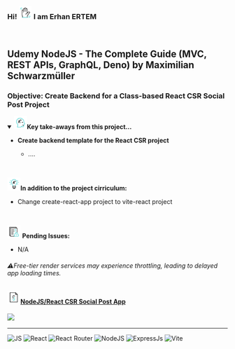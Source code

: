 ### Hi! <img src="https://raw.githubusercontent.com/erhanertem/erhanertem/main/icons/wave.gif" width="30px"/> **I am Erhan ERTEM**

&emsp;

## Udemy NodeJS - The Complete Guide (MVC, REST APIs, GraphQL, Deno) by Maximilian Schwarzmüller

### **Objective:** Create Backend for a Class-based React CSR Social Post Project

<details open>
<summary><img src="https://raw.githubusercontent.com/erhanertem/erhanertem/main/icons/education.gif" width="30px"/><strong>Key take-aways from this project...</strong></summary>

- **Create backend template for the React CSR project**

  - ....

  </details>

&emsp;

<img src="https://raw.githubusercontent.com/erhanertem/erhanertem/main/icons/learning.gif" width="30px"/><strong>In
addition to the project cirriculum:</strong>

- Change create-react-app project to vite-react project

&emsp;

<img src="https://raw.githubusercontent.com/erhanertem/erhanertem/main/icons/report.gif" width="30px"/> <strong>Pending
Issues:</strong>

- N/A &emsp;

###### ⚠️Free-tier render services may experience throttling, leading to delayed app loading times.

#### <img src="https://raw.githubusercontent.com/erhanertem/erhanertem/main/icons/file.gif" width="30px"/>[NodeJS/React CSR Social Post App](https://app-social_post.onrender.com/)

<img src="./screenshot.webp" width="600px"/>

---

![JS](https://img.shields.io/badge/JavaScript-323330?style=square&logo=javascript&logoColor=F7DF1E)
![React](https://img.shields.io/badge/React-20232A?style=square&logo=react&logoColor=61DAF)
![React Router](https://img.shields.io/badge/React_Router-CA4245?style=square&logo=react-router&logoColor=white)
![NodeJS](https://img.shields.io/badge/Node.js-339933?style=square&logo=nodedotjs&logoColor=white)
![ExpressJs](https://img.shields.io/badge/Express.js-000000?style=square&logo=express&logoColor=white)
![Vite](https://img.shields.io/badge/Vite-B73BFE?style=square&logo=vite&logoColor=FFD62E)
